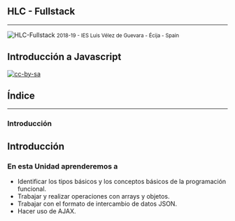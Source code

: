 <!---
Ejemplos de inserción de videos

<video class="stretch" controls><source src="http://clips.vorwaerts-gmbh.de/big_buck_bunny.mp4" type="video/mp4"></video>
<iframe width="560" height="315" src="https://www.youtube.com/embed/3RBq-WlL4cU" frameborder="0" allowfullscreen></iframe>

slide: data-background="#ff0000" 
element: class="fragment" data-fragment-index="1"
-->

## HLC - Fullstack
---
![HLC-Fullstack](http://jamj2000.github.io/hlc-fullstack/hlc-fullstack.png)
<small> 2018-19 - IES Luis Vélez de Guevara - Écija - Spain </small>


## Introducción a Javascript

[![cc-by-sa](http://jamj2000.github.io/hlc-fullstack/cc-by-sa.png)](http://creativecommons.org/licenses/by-sa/4.0/)


## Índice
--- 
### Introducción


<!--- Note: Nota a pie de página. -->



## Introducción


### En esta Unidad aprenderemos a

- Identificar los tipos básicos y los conceptos básicos de la programación funcional.
- Trabajar y realizar operaciones con arrays y objetos.
- Trabajar con el formato de intercambio de datos JSON.
- Hacer uso de AJAX.

